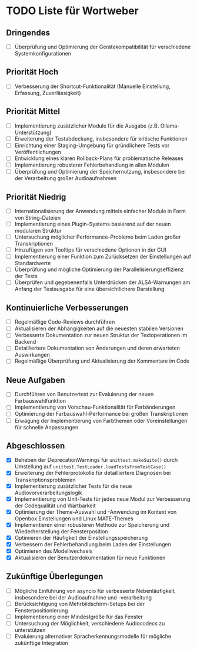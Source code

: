 # TODO Liste für Wortweber

## Dringendes
- [ ] Überprüfung und Optimierung der Gerätekompatibilität für verschiedene Systemkonfigurationen

## Priorität Hoch
- [ ] Verbesserung der Shortcut-Funktionalität (Manuelle Einstellung, Erfassung, Zuverlässigkeit)

## Priorität Mittel
- [ ] Implementierung zusätzlicher Module für die Ausgabe (z.B. Ollama-Unterstützung)
- [ ] Erweiterung der Testabdeckung, insbesondere für kritische Funktionen
- [ ] Einrichtung einer Staging-Umgebung für gründlichere Tests vor Veröffentlichungen
- [ ] Entwicklung eines klaren Rollback-Plans für problematische Releases
- [ ] Implementierung robusterer Fehlerbehandlung in allen Modulen
- [ ] Überprüfung und Optimierung der Speichernutzung, insbesondere bei der Verarbeitung großer Audioaufnahmen

## Priorität Niedrig
- [ ] Internationalisierung der Anwendung mittels einfacher Module in Form von String-Dateien
- [ ] Implementierung eines Plugin-Systems basierend auf der neuen modularen Struktur
- [ ] Untersuchung möglicher Performance-Probleme beim Laden großer Transkriptionen
- [ ] Hinzufügen von Tooltips für verschiedene Optionen in der GUI
- [ ] Implementierung einer Funktion zum Zurücksetzen der Einstellungen auf Standardwerte
- [ ] Überprüfung und mögliche Optimierung der Parallelisierungseffizienz der Tests
- [ ] Überprüfen und gegebenenfalls Unterdrücken der ALSA-Warnungen am Anfang der Testausgabe für eine übersichtlichere Darstellung

## Kontinuierliche Verbesserungen
- [ ] Regelmäßige Code-Reviews durchführen
- [ ] Aktualisieren der Abhängigkeiten auf die neuesten stabilen Versionen
- [ ] Verbesserte Dokumentation zur neuen Struktur der Textoperationen im Backend
- [ ] Detailliertere Dokumentation von Änderungen und deren erwarteten Auswirkungen
- [ ] Regelmäßige Überprüfung und Aktualisierung der Kommentare im Code

## Neue Aufgaben
- [ ] Durchführen von Benutzertest zur Evaluierung der neuen Farbauswahlfunktion
- [ ] Implementierung von Vorschau-Funktionalität für Farbänderungen
- [ ] Optimierung der Farbauswahl-Performance bei großen Transkriptionen
- [ ] Erwägung der Implementierung von Farbthemen oder Voreinstellungen für schnelle Anpassungen

## Abgeschlossen
- [x] Beheben der DeprecationWarnings für `unittest.makeSuite()` durch Umstellung auf `unittest.TestLoader.loadTestsFromTestCase()`
- [x] Erweiterung der Fehlerprotokolle für detailliertere Diagnosen bei Transkriptionsproblemen
- [x] Implementierung zusätzlicher Tests für die neue Audiovorverarbeitungslogik
- [x] Implementierung von Unit-Tests für jedes neue Modul zur Verbesserung der Codequalität und Wartbarkeit
- [x] Optimierung der Theme-Auswahl und -Anwendung im Kontext von Openbox Einstellungen und Linux MATE-Themes
- [x] Implementieren einer robusteren Methode zur Speicherung und Wiederherstellung der Fensterposition
- [x] Optimieren der Häufigkeit der Einstellungsspeicherung
- [x] Verbessern der Fehlerbehandlung beim Laden der Einstellungen
- [x] Optimieren des Modellwechsels
- [x] Aktualisieren der Benutzerdokumentation für neue Funktionen

## Zukünftige Überlegungen
- [ ] Mögliche Einführung von asyncio für verbesserte Nebenläufigkeit, insbesondere bei der Audioaufnahme und -verarbeitung
- [ ] Berücksichtigung von Mehrbildschirm-Setups bei der Fensterpositionierung
- [ ] Implementierung einer Mindestgröße für das Fenster
- [ ] Untersuchung der Möglichkeit, verschiedene Audiocodecs zu unterstützen
- [ ] Evaluierung alternativer Spracherkennungsmodelle für mögliche zukünftige Integration
